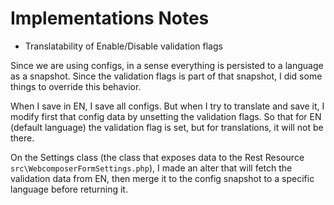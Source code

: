 # Implementations Notes

* Translatability of Enable/Disable validation flags

Since we are using configs, in a sense everything is persisted to a language as a snapshot. Since the
validation flags is part of that snapshot, I did some things to override this behavior.

When I save in EN, I save all configs. But when I try to translate and save it, I modify
first that config data by unsetting the validation flags. So that for EN (default language)
the validation flag is set, but for translations, it will not be there.

On the Settings class (the class that exposes data to the Rest Resource `src\WebcomposerFormSettings.php`), 
I made an alter that will fetch the validation data from EN, then merge it to the config snapshot
to a specific language before returning it.
